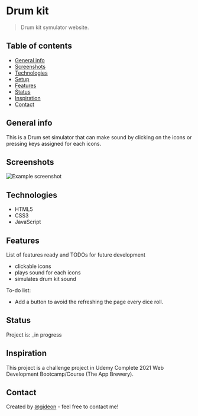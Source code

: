 # Drum kit

> Drum kit symulator website.

## Table of contents

- [General info](#general-info)
- [Screenshots](#screenshots)
- [Technologies](#technologies)
- [Setup](#setup)
- [Features](#features)
- [Status](#status)
- [Inspiration](#inspiration)
- [Contact](#contact)

## General info

This is a Drum set simulator that can make sound by clicking on the icons or pressing keys assigned for each icons.

## Screenshots

![Example screenshot](./images/screenShot.png)

## Technologies

- HTML5
- CSS3
- JavaScript

## Features

List of features ready and TODOs for future development

- clickable icons
- plays sound for each icons
- simulates drum kit sound

To-do list:

- Add a button to avoid the refreshing the page every dice roll.

## Status

Project is: \_in progress

## Inspiration

This project is a challenge project in Udemy Complete 2021 Web Development Bootcamp/Course (The App Brewery).

## Contact

Created by [@gideon](linkedin.com/in/gideon-flores-8b598417a) - feel free to contact me!
